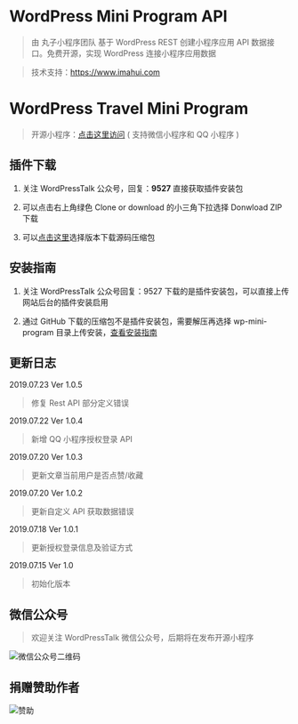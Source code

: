 # WordPress Mini Program API

> 由 丸子小程序团队 基于 WordPress REST 创建小程序应用 API 数据接口。免费开源，实现 WordPress 连接小程序应用数据

> 技术支持：https://www.imahui.com

# WordPress Travel Mini Program

> 开源小程序：[点击这里访问](https://github.com/dchijack/Travel-Mini-Program) ( 支持微信小程序和 QQ 小程序 )

## 插件下载

1. 关注 WordPressTalk 公众号，回复：**9527** 直接获取插件安装包

2. 可以点击右上角绿色 Clone or download 的小三角下拉选择 Donwload ZIP 下载

3. 可以[点击这里](https://github.com/dchijack/wp-mini-program/releases)选择版本下载源码压缩包

## 安装指南

1. 关注 WordPressTalk 公众号回复：9527 下载的是插件安装包，可以直接上传网站后台的插件安装启用

2. 通过 GitHub 下载的压缩包不是插件安装包，需要解压再选择 wp-mini-program 目录上传安装，[查看安装指南](https://github.com/dchijack/wp-mini-program/wiki/Guide)

## 更新日志

2019.07.23 Ver 1.0.5

> 修复 Rest API 部分定义错误

2019.07.22 Ver 1.0.4

> 新增 QQ 小程序授权登录 API

2019.07.20 Ver 1.0.3

> 更新文章当前用户是否点赞/收藏

2019.07.20 Ver 1.0.2

> 更新自定义 API 获取数据错误

2019.07.18 Ver 1.0.1

> 更新授权登录信息及验证方式

2019.07.15 Ver 1.0

> 初始化版本

## 微信公众号

> 欢迎关注 WordPressTalk 微信公众号，后期将在发布开源小程序

![微信公众号二维码](https://github.com/dchijack/WP-REST-API/blob/master/qrcode.jpg)

## 捐赠赞助作者

![赞助](https://www.imahui.com/uploads/praise/praise.jpg)

